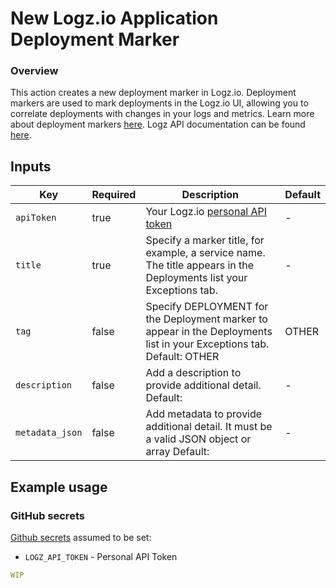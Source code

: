 # New Logz.io Application Deployment Marker

### Overview

This action creates a new deployment marker in Logz.io. Deployment markers are used to mark deployments in the Logz.io
UI, allowing you to correlate deployments with changes in your logs and metrics.
Learn more about deployment
markers [here](https://docs.logz.io/docs/user-guide/log-management/opensearch-dashboards/opensearch-deployment-markers/).
Logz API documentation can be found [here](https://api-docs.logz.io/docs/logz/create-markers).

## Inputs

| Key             | Required | Description                                                                                                           | Default |
|-----------------|----------|-----------------------------------------------------------------------------------------------------------------------|---------|
| `apiToken`      | true     | Your Logz.io [personal API token](https://app.logz.io/#/dashboard/settings/manage-tokens/api)                         | -       |
| `title`         | true     | Specify a marker title, for example, a service name. The title appears in the Deployments list your Exceptions tab.   | -       |
| `tag`           | false    | Specify DEPLOYMENT for the Deployment marker to appear in the Deployments list in your Exceptions tab. Default: OTHER | OTHER   |
| `description`   | false    | Add a description to provide additional detail. Default: <none>                                                       | -       |
| `metadata_json` | false    | Add metadata to provide additional detail. It must be a valid JSON object or array Default: <none>                    | -       |

## Example usage

### GitHub secrets

[Github secrets](https://docs.github.com/en/actions/security-guides/encrypted-secrets#about-encrypted-secrets) assumed to be set:
* `LOGZ_API_TOKEN` - Personal API Token

```yaml
WIP
```